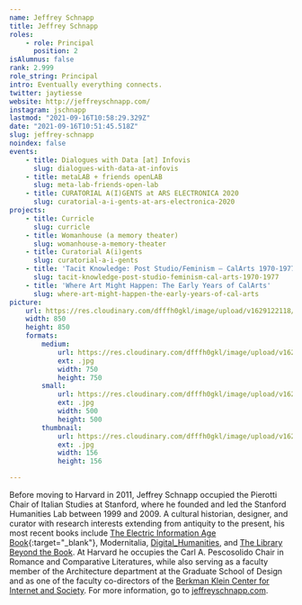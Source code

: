 ```yaml
---
name: Jeffrey Schnapp
title: Jeffrey Schnapp
roles:
    - role: Principal
      position: 2
isAlumnus: false
rank: 2.999
role_string: Principal
intro: Eventually everything connects.
twitter: jaytiesse
website: http://jeffreyschnapp.com/
instagram: jschnapp
lastmod: "2021-09-16T10:58:29.329Z"
date: "2021-09-16T10:51:45.518Z"
slug: jeffrey-schnapp
noindex: false
events:
    - title: Dialogues with Data [at] Infovis
      slug: dialogues-with-data-at-infovis
    - title: metaLAB + friends openLAB
      slug: meta-lab-friends-open-lab
    - title: CURATORIAL A(I)GENTS at ARS ELECTRONICA 2020
      slug: curatorial-a-i-gents-at-ars-electronica-2020
projects:
    - title: Curricle
      slug: curricle
    - title: Womanhouse (a memory theater)
      slug: womanhouse-a-memory-theater
    - title: Curatorial A(i)gents
      slug: curatorial-a-i-gents
    - title: 'Tacit Knowledge: Post Studio/Feminism – CalArts 1970-1977'
      slug: tacit-knowledge-post-studio-feminism-cal-arts-1970-1977
    - title: 'Where Art Might Happen: The Early Years of CalArts'
      slug: where-art-might-happen-the-early-years-of-cal-arts
picture:
    url: https://res.cloudinary.com/dfffh0gkl/image/upload/v1629122118/jeffrey_c976257763.jpg
    width: 850
    height: 850
    formats:
        medium:
            url: https://res.cloudinary.com/dfffh0gkl/image/upload/v1629122120/medium_jeffrey_c976257763.jpg
            ext: .jpg
            width: 750
            height: 750
        small:
            url: https://res.cloudinary.com/dfffh0gkl/image/upload/v1629122120/small_jeffrey_c976257763.jpg
            ext: .jpg
            width: 500
            height: 500
        thumbnail:
            url: https://res.cloudinary.com/dfffh0gkl/image/upload/v1629122119/thumbnail_jeffrey_c976257763.jpg
            ext: .jpg
            width: 156
            height: 156

---
```

Before moving to Harvard in 2011, Jeffrey Schnapp occupied the Pierotti Chair of Italian Studies at Stanford, where he founded and led the Stanford Humanities Lab between 1999 and 2009. A cultural historian, designer, and curator with research interests extending from antiquity to the present, his most recent books include [The Electric Information Age Book](http://www.projectprojects.com/projects/the_electric_information_age_book){:target="_blank"}, Modernitalia, <a href='https://mitpress.mit.edu/books/digitalhumanities' target='blank'>Digital_Humanities</a>, and <a href='http://www.hup.harvard.edu/catalog.php?isbn=9780674725034' target='blank'>The Library Beyond the Book</a>. At Harvard he occupies the Carl A. Pescosolido Chair in Romance and Comparative Literatures, while also serving as a faculty member of the Architecture department at the Graduate School of Design and as one of the faculty co-directors of the <a href='https://cyber.harvard.edu/' target='blank'>Berkman Klein Center for Internet and Society</a>. For more information, go to <a href='http://jeffreyschnapp.com' target='blank'>jeffreyschnapp.com</a>.